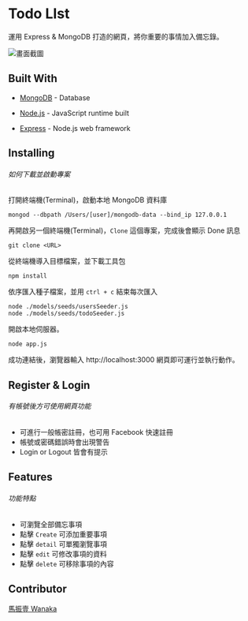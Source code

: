# Todo LIst

運用 Express & MongoDB 打造的網頁，將你重要的事情加入備忘錄。

![畫面截圖](https://i.imgur.com/gI8sNID.jpg)

## Built With

- [MongoDB](https://www.mongodb.com/download-center/community) - Database

* [Node.js](https://nodejs.org/en/) - JavaScript runtime built

- [Express](https://expressjs.com/zh-tw/starter/installing.html) - Node.js web framework

## Installing

###### 如何下載並啟動專案

打開終端機(Terminal)，啟動本地 MongoDB 資料庫

```
mongod --dbpath /Users/[user]/mongodb-data --bind_ip 127.0.0.1
```

再開啟另一個終端機(Terminal)，`Clone` 這個專案，完成後會顯示 Done 訊息

```
git clone <URL>
```

從終端機導入目標檔案，並下載工具包

```
npm install
```

依序匯入種子檔案，並用 `ctrl + c` 結束每次匯入

```
node ./models/seeds/usersSeeder.js
node ./models/seeds/todoSeeder.js
```

開啟本地伺服器。

```
node app.js
```

成功連結後，瀏覽器輸入 http://localhost:3000
網頁即可運行並執行動作。

## Register & Login

###### 有帳號後方可使用網頁功能

- 可進行一般帳密註冊，也可用 Facebook 快速註冊
- 帳號或密碼錯誤時會出現警告
- Login or Logout 皆會有提示

## Features

###### 功能特點

- 可瀏覽全部備忘事項
- 點擊 `Create` 可添加重要事項
- 點擊 `detail` 可單獨瀏覽事項
- 點擊 `edit` 可修改事項的資料
- 點擊 `delete` 可移除事項的內容

## Contributor

[馬振壹 Wanaka](https://github.com/asd8116)
